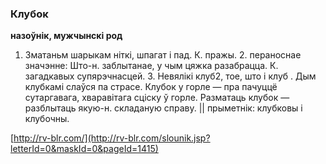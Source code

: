 ### Клубок
**назоўнік, мужчынскі род**

1. Зматаньм шарыкам ніткі, шпагат і пад. К. пражы. 2. пераноснае значэнне: Што-н. заблытанае, у чым цяжка разабрацца. К. загадкавых супярэчнасцей. 3. Невялікі клуб2, тое, што і клуб . Дым клубкамі слаўся па страсе. Клубок у горле — пра пачуццё сутаргавага, хваравітага сціску ў горле. Разматаць клубок — разблытаць якую-н. складаную справу. || прыметнік: клубковы і клубочны.

<a rel="author">[http://rv-blr.com/](http://rv-blr.com/slounik.jsp?letterId=0&maskId=0&pageId=1415)</a>
